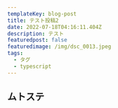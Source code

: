 ```yaml
---
templateKey: blog-post
title: テスト投稿2
date: 2022-07-18T04:16:11.404Z
description: テスト
featuredpost: false
featuredimage: /img/dsc_0013.jpeg
tags:
  - タグ
  - typescript
---
```

## ムトステ

